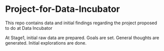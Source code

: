 # Project-for-Data-Incubator
This repo contains data and initial findings regarding the project proposed to do at Data Incubator

At Stage1, initial raw data are prepared. Goals are set. General thoughts are generated. Initial explorations are done.
